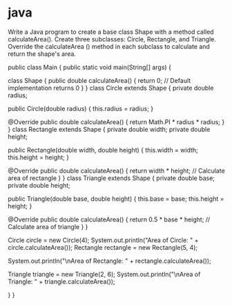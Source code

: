 # java
Write a Java program to create a base class Shape with a method called  calculateArea(). Create three subclasses: Circle, Rectangle, and Triangle.  Override the calculateArea () method in each subclass to calculate and  return the shape's area. 

public class Main {
public static void main(String[] args) {


class Shape {
public double calculateArea() {
return 0; // Default implementation returns 0
}
}
class Circle extends Shape {
private double radius;


public Circle(double radius) {
this.radius = radius;
}


@Override
public double calculateArea() {
return Math.PI * radius * radius;
}
}
class Rectangle extends Shape {
private double width;
private double height;


public Rectangle(double width, double height) {
this.width = width;
this.height = height;
}


@Override
public double calculateArea() {
return width * height; // Calculate area of rectangle
}
}
class Triangle extends Shape {
private double base;
private double height;


public Triangle(double base, double height) {
this.base = base;
this.height = height;
}


@Override
public double calculateArea() {
return 0.5 * base * height; // Calculate area of triangle
}
}




Circle circle = new Circle(4);
System.out.println("Area of Circle: " + circle.calculateArea());
Rectangle rectangle = new Rectangle(5, 4);


System.out.println("\nArea of Rectangle: " + rectangle.calculateArea());


Triangle triangle = new Triangle(2, 6);
System.out.println("\nArea of Triangle: " + triangle.calculateArea());




}
}
